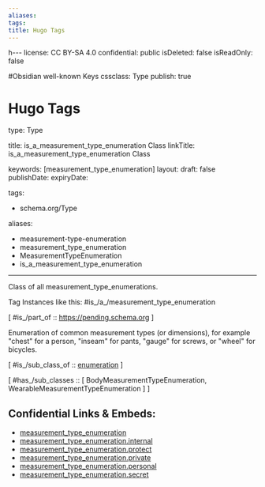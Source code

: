 ```yaml
---
aliases: 
tags: 
title: Hugo Tags
---
```

h---
license: CC BY-SA 4.0
confidential: public
isDeleted: false
isReadOnly: false

#Obsidian well-known Keys
cssclass: Type
publish: true

# Hugo Tags
type: Type

title: is_a_measurement_type_enumeration Class
linkTitle: is_a_measurement_type_enumeration Class

keywords: [measurement_type_enumeration]
layout: 
draft: false
publishDate:
expiryDate: 

tags:
- schema.org/Type

aliases:
- measurement-type-enumeration
- measurement_type_enumeration
- MeasurementTypeEnumeration
- is_a_measurement_type_enumeration
---

Class of all measurement_type_enumerations.

Tag Instances like this: 
#is_/a_/measurement_type_enumeration

[ #is_/part_of :: https://pending.schema.org ]

Enumeration of common measurement types (or dimensions), for example "chest" for a person, "inseam" for pants, "gauge" for screws, or "wheel" for bicycles.

[ #is_/sub_class_of :: [enumeration](schema.org/Type/is_a_/intangible/enumeration.md) ]

[ #has_/sub_classes :: [ BodyMeasurementTypeEnumeration, WearableMeasurementTypeEnumeration ] ]



## Confidential Links & Embeds: 
- [measurement_type_enumeration](../../../../../../_public/schema.org/Type/is_a_/intangible/enumeration/measurement_type_enumeration.md) 
- [measurement_type_enumeration.internal](../../../../../../_internal/schema.org/Type/is_a_/intangible/enumeration/measurement_type_enumeration.internal.md) 
- [measurement_type_enumeration.protect](../../../../../../_protect/schema.org/Type/is_a_/intangible/enumeration/measurement_type_enumeration.protect.md) 
- [measurement_type_enumeration.private](../../../../../../_private/schema.org/Type/is_a_/intangible/enumeration/measurement_type_enumeration.private.md) 
- [measurement_type_enumeration.personal](../../../../../../_personal/schema.org/Type/is_a_/intangible/enumeration/measurement_type_enumeration.personal.md) 
- [measurement_type_enumeration.secret](../../../../../../_secret/schema.org/Type/is_a_/intangible/enumeration/measurement_type_enumeration.secret.md) 
